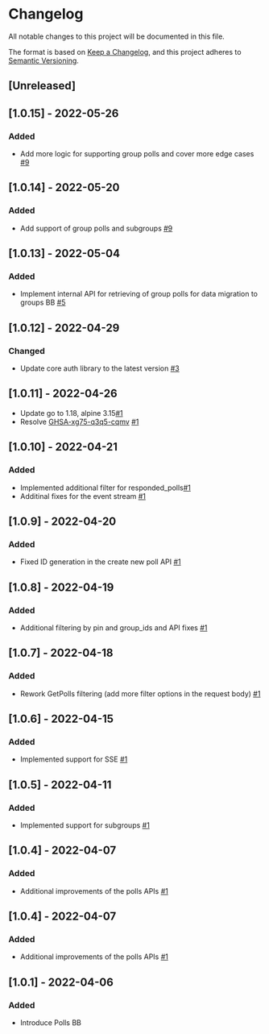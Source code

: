 # Changelog
All notable changes to this project will be documented in this file.

The format is based on [Keep a Changelog](https://keepachangelog.com/en/1.0.0/),
and this project adheres to [Semantic Versioning](https://semver.org/spec/v2.0.0.html).

## [Unreleased]

## [1.0.15] - 2022-05-26
### Added
- Add more logic for supporting group polls and cover more edge cases [#9](https://github.com/rokwire/polls-building-block/issues/9)

## [1.0.14] - 2022-05-20
### Added
- Add support of group polls and subgroups [#9](https://github.com/rokwire/polls-building-block/issues/9)

## [1.0.13] - 2022-05-04
### Added
- Implement internal API for retrieving of group polls for data migration to groups BB [#5](https://github.com/rokwire/polls-building-block/issues/5)

## [1.0.12] - 2022-04-29
### Changed
- Update core auth library to the latest version [#3](https://github.com/rokwire/polls-building-block/issues/3)

## [1.0.11] - 2022-04-26
- Update go to 1.18, alpine 3.15[#1](https://github.com/rokwire/polls-building-block/issues/1)
- Resolve [GHSA-xg75-q3q5-cqmv](https://github.com/advisories/GHSA-xg75-q3q5-cqmv) [#1](https://github.com/rokwire/polls-building-block/issues/1)

## [1.0.10] - 2022-04-21
### Added
- Implemented additional filter for responded_polls[#1](https://github.com/rokwire/polls-building-block/issues/1)
- Additinal fixes for the event stream [#1](https://github.com/rokwire/polls-building-block/issues/1)

## [1.0.9] - 2022-04-20
### Added
- Fixed ID generation in the create new poll API [#1](https://github.com/rokwire/polls-building-block/issues/1)

## [1.0.8] - 2022-04-19
### Added
- Additional filtering by pin and group_ids and API fixes [#1](https://github.com/rokwire/polls-building-block/issues/1)

## [1.0.7] - 2022-04-18
### Added
- Rework GetPolls filtering (add more filter options in the request body) [#1](https://github.com/rokwire/polls-building-block/issues/1)

## [1.0.6] - 2022-04-15
### Added
- Implemented support for SSE [#1](https://github.com/rokwire/polls-building-block/issues/1)

## [1.0.5] - 2022-04-11
### Added
- Implemented support for subgroups [#1](https://github.com/rokwire/polls-building-block/issues/1)

## [1.0.4] - 2022-04-07
### Added
- Additional improvements of the polls APIs [#1](https://github.com/rokwire/polls-building-block/issues/1)

## [1.0.4] - 2022-04-07
### Added
- Additional improvements of the polls APIs [#1](https://github.com/rokwire/polls-building-block/issues/1)

## [1.0.1] - 2022-04-06
### Added
- Introduce Polls BB 